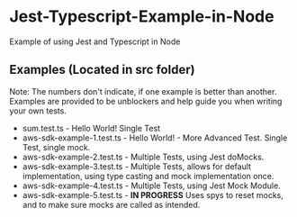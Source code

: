# Jest-Typescript-Example-in-Node
Example of using Jest and Typescript in Node

## Examples (Located in src folder)

Note: The numbers don't indicate, if one example is better than another. Examples are provided to be unblockers and help guide you when writing your own tests.

* sum.test.ts - Hello World! Single Test
* aws-sdk-example-1.test.ts - Hello World! - More Advanced Test. Single Test, single mock.
* aws-sdk-example-2.test.ts - Multiple Tests, using Jest doMocks.
* aws-sdk-example-3.test.ts - Multiple Tests, allows for default implementation, using type casting and mock implementation once.
* aws-sdk-example-4.test.ts - Multiple Tests, using Jest Mock Module.
* aws-sdk-example-5.test.ts - **IN PROGRESS** Uses spys to reset mocks, and to make sure mocks are called as intended.